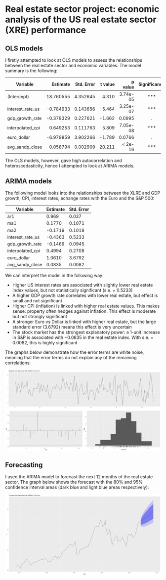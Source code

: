 # Real estate sector project: economic analysis of the US real estate sector (XRE) performance

## OLS models

I firstly attempted to look at OLS models to assess the relationships between the real estate sector and economic variables. The model summary is the following:


| Variable          | Estimate   | Std. Error | t value | p value | Significance |
|-------------------|-----------:|-----------:|--------:|---------------------:|:------------:|
| (Intercept)       | 18.760555  | 4.352645   | 4.310   | 3.74e-05             | ***          |
| interest_rate_us  | -0.784933  | 0.143656   | -5.464  | 3.25e-07             | ***          |
| gdp_growth_rate   | -0.378329  | 0.227621   | -1.662  | 0.0995               | .            |
| interpolated_cpi  | 0.649253   | 0.111763   | 5.809   | 7.05e-08             | ***          |
| euro_dollar       | -6.979859  | 3.902266   | -1.789  | 0.0766               | .            |
| avg_sandp_close   | 0.058794   | 0.002909   | 20.211  | &lt; 2e-16           | ***          |




The OLS models, however, gave high autocorrelation and heteroscedasticity, hence I attempted to look at ARIMA models. 


## ARIMA models
The following model looks into the relationships between the XLRE and GDP growth, CPI, interest rates, echange rates with the Euro and the S&P 500:

| Variable          | Estimate | Std. Error |
|-------------------|----------|------------|
| ar1               | 0.969    | 0.037      |
| ma1               | 0.1770   | 0.1071     |
| ma2               | -0.1719  | 0.1019     |
| interest_rate_us  | -0.4363  | 0.5233     |
| gdp_growth_rate   | -0.1469  | 0.0945     |
| interpolated_cpi  | 0.4994   | 0.2708     |
| euro_dollar       | 1.0610   | 3.6792     |
| avg_sandp_close   | 0.0835   | 0.0082     |


We can interpret the model in the following way:

* Higher US interest rates are associated with slightly lower real estate index values, but not statistically significant (s.e. = 0.5233)
* A higher GDP growth rate correlates with lower real estate, but effect is small and not significant
* Higher CPI (inflation) is linked with higher real estate values. This makes sense: property often hedges against inflation. This effect is moderate but not strongly significant
* A stronger Euro vs Dollar is linked with higher real estate, but the large standard error (3.6792) means this effect is very uncertain
* The stock market has the strongest explanatory power: a 1-unit increase in S&P is associated with +0.0835 in the real estate index. With s.e. = 0.0082, this is highly significant

The graphs below demonstrate how the error terms are white noise, meaning that the error terms do not explain any of the remaining correlations:

![](ARIMA%20model%20residuals%20white%20noise.png)



## Forecasting
I used the ARIMA model to forecast the next 12 months of the real estate sector. The graph below shows the forecast with the 80% and 95% confidence interval areas (dark blue and light blue areas respectively):

![](ARIMA%20forecast%20of%20real%20estate%20with%20ARIMA%20external%20regressors.png)



